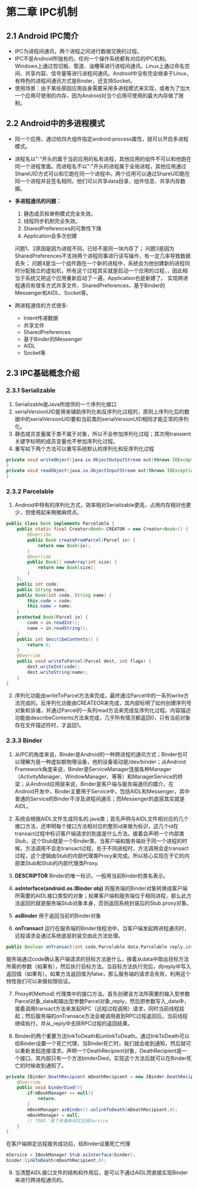 # 第二章 IPC机制

## 2.1 Android IPC简介

- IPC为进程间通讯，两个进程之间进行数据交换的过程。
- IPC不是Android所独有的，任何一个操作系统都有对应的IPC机制。Windows上通过剪切板、管道、油槽等进行进程间通讯。Linux上通过命名空间、共享内容、信号量等进行进程间通讯。Android中没有完全继承于Linux，有特色的进程间通讯方式是Binder，还支持Socket。
- 使用场景：由于某些原因应用自身需要采用多进程模式来实现，或者为了加大一个应用可使用的内存，因为Android对当个应用可使用的最大内存做了限制。

## 2.2 Android中的多进程模式

- 同一个应用，通过给四大组件指定android:process属性，就可以开启多进程模式。

- 进程名以":"开头的属于当前应用的私有进程，其他应用的组件不可以和他跑在同一个进程里面。而进程名不以":"开头的进程属于全局进程，其他应用通过ShareUID方式可以和它跑在同一个进程中。两个应用可以通过ShareUID跑在同一个进程并且签名相同，他们可以共享data目录、组件信息、共享内存数据。

- **多进程通讯的问题：**

    1. 静态成员和单例模式完全失效。
    2. 线程同步机制完全失效。
    3. SharedPreferences的可靠性下降
    4. Application会多次创建

    问题1、2原因是因为进程不同，已经不是同一块内存了；
    问题3是因为SharedPreferences不支持两个进程同事进行读写操作，有一定几率导致数据丢失；
    问题4是当一个组件跑在一个新的进程中，系统会为他创建新的进程同时分配独立的虚拟机，所有这个过程其实就是启动一个应用的过程，，因此相当于系统又把这个应用重新启动了一遍，Application也是新建了。
    实现跨进程通讯有很多方式共享文件、SharedPreferences、基于Binder的Messenger和AIDL、Socket等。

- 跨进程通信的方式很多:
    - Intent传递数据
    - 共享文件
    - SharedPreferences
    - 基于Binder的Messenger
    - AIDL
    - Socket等

## 2.3 IPC基础概念介绍

### 2.3.1 Serializable

1. Serializable是Java所提供的一个序列化接口
2. serialVersionUID是用来辅助序列化和反序列化过程的，原则上序列化后的数据中的serialVersionUID要和当前类的serialVersionUID相同才能正常的序列化。
3. 静态成员变量属于类不属于对象，所以不会参加序列化过程；其次用transient关键字标明的成员变量也不参加序列化过程。
4. 重写如下两个方法可以重写系统默认的序列化和反序列化过程

```java
private void writeObject(java.io.ObjectOutputStream out)throws IOException{
}
private void readObject(java.io.ObjectInputStream out)throws IOException,ClassNotFoundException{
}
```

### 2.3.2 Parcelable

1. Android中特有的序列化方式，效率相对Serializable更高，占用内存相对也更少，但使用起来稍微麻烦点。
```java
public class Book implements Parcelable {
    public static final Creator<Book> CREATOR = new Creator<Book>() {
        @Override
        public Book createFromParcel(Parcel in) {
            return new Book(in);
        }
        @Override
        public Book[] newArray(int size) {
            return new Book[size];
        }
    };
    public int code;
    public String name;
    public Book(int code, String name) {
        this.code = code;
        this.name = name;
    }
    protected Book(Parcel in) {
        code = in.readInt();
        name = in.readString();
    }
    public int describeContents() {
        return 0;
    }
    @Override
    public void writeToParcel(Parcel dest, int flags) {
        dest.writeInt(code);
        dest.writeString(name);
    }
}

```

2. 序列化功能由writeToParcel方法来完成，最终通过Parcel中的一系列write方法完成的。反序列化功能由CREATEOR来完成，其内部标明了如何创建序列号对象和诉诸，并通过Parcel的一系列read方法来完成反序列化过程。内容描述功能由describeContents方法来完成，几乎所有情况都返回0，只有当前对象存在文件描述符时，才返回1。


### 2.3.3 Binder

1. 从IPC的角度来说，Binder是Android的一种跨进程的通讯方式；Binder也可以理解为是一种虚拟额物理设备，他的设备驱动是/dev/binder；从Android Framework角度来说，Binder是ServiceManager连接各种Manager（ActivityManager、WindowManager、等等）和ManagerService的桥梁；从Android应用层来说，Binder是客户端与服务端通讯的媒介。在Android开发中，Binder主要用于Service中，包括AIDL和Messenger，其中普通的Service的Binder不涉及进程间通讯；而Messenger的底层其实就是AIDL。

2. 系统会根据AIDL文件生成同名的.java类；首先声明与AIDL文件相对应的几个接口方法，还申明每个接口方法相对应的整形id来做为标识，这几个id在transact过程中标识客户端请求的到底是什么方法。接着会声明一个内部类Stub，这个Stub就是一个Binder类，当客户端和服务端处于同一个进程的时候，方法调用不会走transact过程，处于不同进程时，方法调用会走transact过程，这个逻辑由Stub的内部代理类Proxy来完成。所以核心实现在于它的内部类Stub和Stub的内部代理类Proxy.

3. **DESCRIPTOR** Binder的唯一标识，一般用当前Binder的类名表示。
4. **asInterface(android.os.IBinder obj)** 将服务端的Binder对象转换成客户端所需要的AIDL接口类型的对象；如果客户端和服务端位于相同进程，那么此方法返回的就是服务端Stub对象本身，否则返回系统封装后的Stub.proxy对象。

5. **asBinder** 用于返回当前的Binder对象
6. **onTransact** 运行在服务端的Binder线程池中，当客户端发起跨进程通讯时，远程请求会通过系统底层封装交由此方法处理。
```java
public Boolean onTransact(int code,Parcelable data,Parcelable reply,int flags)
```
服务端通过code确认客户端请求的目标方法是什么，接着从data中取出目标方法所需的参数（如果有），然后执行目标方法。当目标方法执行完后，向reply中写入返回值（如果有）。如果方法返回值为false，那么服务端的请求会失败，利用这个特性我们可以来做权限验证。

7. Proxy#[Method] 代理类中的接口方法。首先创建该方法所需要的输入型参数Parcel对象_data和输出型参数Parcel对象_reply，然后把参数写入_data中，接着调用transact方法来发起RPC（远程过程调用）请求，同时当前线程挂起；然后服务端的onTransace方法会被调用直到RPC过程返回后，当前线程继续执行，并从_reply中去除RPC过程的返回结果。

8. Binder的两个重要方法linkToDeath和unlinkToDeath。通过linkToDeath可以给Binder设置一个死亡代理，当Binder死亡时，我们就会收到通知，然后就可以重新发起连接请求。声明一个DeathRecipient对象，DeathRecipient是一个接口，其内部只有一个方法binderDied，实现这个方法后就可以在Binder死亡的时候收到通知了。
```java
private IBinder.DeathRecipient mDeathRecipient = new IBinder.DeathRecipient(){
    @Override
    public void binderDied(){
        if(mBookManager == null){
            return;
        }
        mBookManager.asBinder().unlinkToDeath(mDeathRecipient,0);
        mBookManager = null;
        // TODO：接下来重新绑定远程Service
    }
}
```
在客户端绑定远程服务成功后，给Binder设置死亡代理
```java
mService = IBookManager.Stub.asInterface(binder);
binder.linkToDeath(mDeathRecipient,0);
```

9. 当清楚AIDL接口文件的结构和作用后，是可以不通过AIDL而直接实现Binder来进行跨进程通讯的。